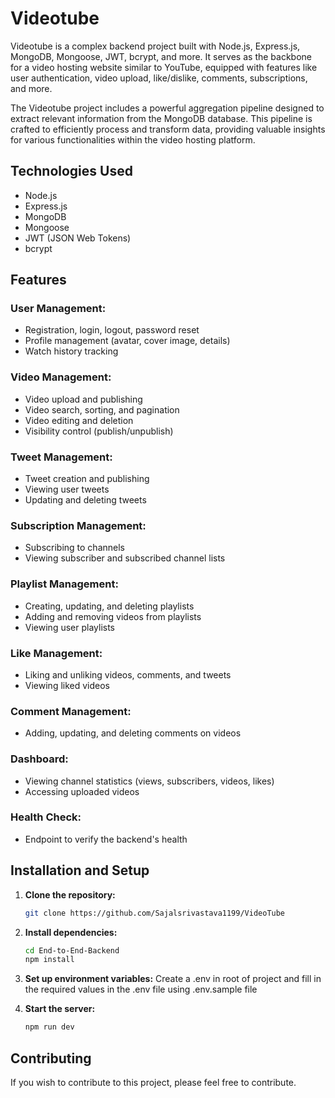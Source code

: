 # Videotube

Videotube is a complex backend project built with Node.js, Express.js, MongoDB, Mongoose, JWT, bcrypt, and more. It serves as the backbone for a video hosting website similar to YouTube, equipped with features like user authentication, video upload, like/dislike, comments, subscriptions, and more.

The Videotube project includes a powerful aggregation pipeline designed to extract relevant information from the MongoDB database. This pipeline is crafted to efficiently process and transform data, providing valuable insights for various functionalities within the video hosting platform.

## Technologies Used

- Node.js
- Express.js
- MongoDB
- Mongoose
- JWT (JSON Web Tokens)
- bcrypt

## Features

### User Management:

- Registration, login, logout, password reset
- Profile management (avatar, cover image, details)
- Watch history tracking

### Video Management:

- Video upload and publishing
- Video search, sorting, and pagination
- Video editing and deletion
- Visibility control (publish/unpublish)

### Tweet Management:

- Tweet creation and publishing
- Viewing user tweets
- Updating and deleting tweets

### Subscription Management:

- Subscribing to channels
- Viewing subscriber and subscribed channel lists

### Playlist Management:

- Creating, updating, and deleting playlists
- Adding and removing videos from playlists
- Viewing user playlists

### Like Management:

- Liking and unliking videos, comments, and tweets
- Viewing liked videos

### Comment Management:

- Adding, updating, and deleting comments on videos

### Dashboard:

- Viewing channel statistics (views, subscribers, videos, likes)
- Accessing uploaded videos

### Health Check:

- Endpoint to verify the backend's health

## Installation and Setup

1. **Clone the repository:**

    ```bash
    git clone https://github.com/Sajalsrivastava1199/VideoTube
    ```

2. **Install dependencies:**

    ```bash
    cd End-to-End-Backend
    npm install
    ```

3. **Set up environment variables:**
    Create a .env in root of project and fill in the required values in the .env file using .env.sample file

4. **Start the server:**

    ```bash
    npm run dev
    ```

## Contributing

If you wish to contribute to this project, please feel free to contribute.